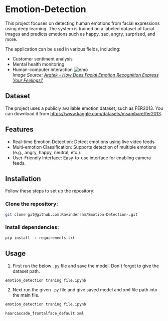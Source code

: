 # Emotion-Detection

This project focuses on detecting human emotions from facial expressions using deep learning. The system is trained on a labeled dataset of facial images and predicts emotions such as happy, sad, angry, surprised, and more.

The application can be used in various fields, including:

* Customer sentiment analysis
* Mental health monitoring
* Human-computer interaction
  ![emo](https://github.com/user-attachments/assets/776c9f1e-ba17-4e48-bb73-6f97a6b939c0)<br />
  *Image Source: [Aratek - How Does Facial Emotion Recognition Express Your Feelings?](https://www.aratek.co/news/how-does-facial-emotion-recognition-express-your-feelings)*

## Dataset
The project uses a publicly available emotion dataset, such as FER2013. You can download it from https://www.kaggle.com/datasets/msambare/fer2013.

## Features
* Real-time Emotion Detection: Detect emotions using live video feeds 
* Multi-emotion Classification: Supports detection of multiple emotions (e.g., angry, happy, neutral, etc.).
* User-Friendly Interface: Easy-to-use interface for  enabling camera feeds.
## Installation
Follow these steps to set up the repository: <br />
### Clone the repository:
``` bash
git clone git@github.com:Ravinderram/Emotion-Detection-.git
```
### Install dependencies:
``` bash
pip install -r requirements.txt
```
## Usage 
1. First run the below ```.py``` file and save the model. Don't forgot to give the dataset path.
``` bash
emotion_detection traning file.ipynb
```
2. Next run the given ```.py``` file and give saved model and xml file  path into the main  file.
``` bash
emotion_detection traning file.ipynb
```
``` bash
haarcascade_frontalface_default.xml
```

